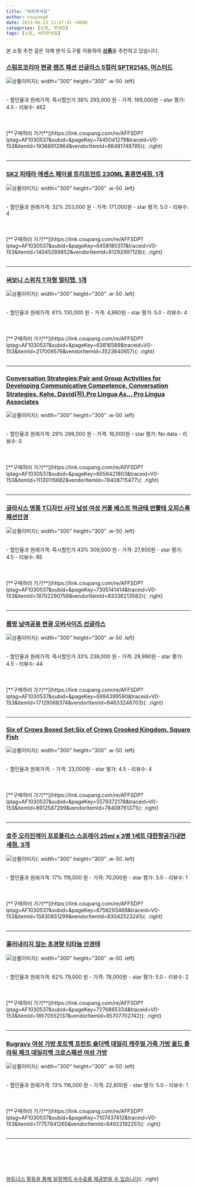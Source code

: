 ```yaml
---
title: "써피면세점"
author: coupang6
date: 2023-06-23 11:47:41 +0800
categories: [쇼핑, 면세점]
tags: [쇼핑, 써피면세점]
---
```


본 쇼핑 추천 글은 자체 분석 도구를 이용하여 [**상품**](https://link.coupang.com/a/bao1ui)을 추천하고 있습니다.

### [스텀프코리아 편광 렌즈 패션 선글라스 5컬러 SPTR2145, 머스터드](https://link.coupang.com/re/AFFSDP?lptag=AF1030537&subid=&pageKey=7445041279&traceid=V0-153&itemId=19368912964&vendorItemId=86481748785)

![상품이미지](https://thumbnail10.coupangcdn.com/thumbnails/remote/230x230ex/image/vendor_inventory/c32c/b9a01154fb6d4d4885319f0e8520c3e36ca031f57c5f16729685959b6b32.png){: width="300" height="300" .w-50 .left}


<br>
- 할인율과 원래가격: 즉시할인가 38%  293,000   원
- 가격: 169,000원
- star 평가: 4.5
- 리뷰수: 462
<br>
<br>
<br>
<br>
[**구매하러 가기**](https://link.coupang.com/re/AFFSDP?lptag=AF1030537&subid=&pageKey=7445041279&traceid=V0-153&itemId=19368912964&vendorItemId=86481748785){: .right}
<br>
<br>

---

### [SK2 피테라 에센스 페이셜 트리트먼트 230ML 홍콩면세점, 1개](https://link.coupang.com/re/AFFSDP?lptag=AF1030537&subid=&pageKey=6458180317&traceid=V0-153&itemId=14045289852&vendorItemId=81292997128)

![상품이미지](https://thumbnail10.coupangcdn.com/thumbnails/remote/230x230ex/image/vendor_inventory/60c4/e50c6e235d80fcbc7c08d76f5b5d453912e67bdaf7685154b7eec11dc2e6.jpg){: width="300" height="300" .w-50 .left}


<br>
- 할인율과 원래가격: 32%  253,000   원
- 가격: 171,000원
- star 평가: 5.0
- 리뷰수: 4
<br>
<br>
<br>
<br>
[**구매하러 가기**](https://link.coupang.com/re/AFFSDP?lptag=AF1030537&subid=&pageKey=6458180317&traceid=V0-153&itemId=14045289852&vendorItemId=81292997128){: .right}
<br>
<br>

---

### [써보니 스위치 T자형 멀티탭, 1개](https://link.coupang.com/re/AFFSDP?lptag=AF1030537&subid=&pageKey=63816589&traceid=V0-153&itemId=217009576&vendorItemId=3523840657)

![상품이미지](https://thumbnail8.coupangcdn.com/thumbnails/remote/230x230ex/image/retail/images/1252669805782714-f8ecab72-d0b0-4103-b382-cb1eac451a3c.jpg){: width="300" height="300" .w-50 .left}


<br>
- 할인율과 원래가격: 61%  130,000   원
- 가격: 4,860원
- star 평가: 5.0
- 리뷰수: 4
<br>
<br>
<br>
<br>
[**구매하러 가기**](https://link.coupang.com/re/AFFSDP?lptag=AF1030537&subid=&pageKey=63816589&traceid=V0-153&itemId=217009576&vendorItemId=3523840657){: .right}
<br>
<br>

---

### [Conversation Strategies:Pair and Group Activities for Developing Communicative Competence, Conversation Strategies, Kehe, David(저),Pro Lingua As.., Pro Lingua Associates](https://link.coupang.com/re/AFFSDP?lptag=AF1030537&subid=&pageKey=6058421803&traceid=V0-153&itemId=11130115682&vendorItemId=78408715477)

![상품이미지](https://thumbnail8.coupangcdn.com/thumbnails/remote/230x230ex/image/vendor_inventory/facf/e30517cd79e71e92d2a48c2394b9ed22306c820f945f0dc870506bda4df2.jpg){: width="300" height="300" .w-50 .left}


<br>
- 할인율과 원래가격: 29%  298,000   원
- 가격: 16,000원
- star 평가: No data
- 리뷰수: 0
<br>
<br>
<br>
<br>
[**구매하러 가기**](https://link.coupang.com/re/AFFSDP?lptag=AF1030537&subid=&pageKey=6058421803&traceid=V0-153&itemId=11130115682&vendorItemId=78408715477){: .right}
<br>
<br>

---

### [글라시스 명품 T디자인 사각 남성 여성 커플 베스트 하금테 반뿔테 오피스룩 패션안경](https://link.coupang.com/re/AFFSDP?lptag=AF1030537&subid=&pageKey=7305141414&traceid=V0-153&itemId=18702290758&vendorItemId=83336213582)

![상품이미지](https://thumbnail7.coupangcdn.com/thumbnails/remote/230x230ex/image/vendor_inventory/056f/6a996fdd5eceaff9e2f2f79fd456daaeb3262902158df0f0d862435609c3.jpeg){: width="300" height="300" .w-50 .left}


<br>
- 할인율과 원래가격: 즉시할인가 43%  309,000   원
- 가격: 27,900원
- star 평가: 4.5
- 리뷰수: 85
<br>
<br>
<br>
<br>
[**구매하러 가기**](https://link.coupang.com/re/AFFSDP?lptag=AF1030537&subid=&pageKey=7305141414&traceid=V0-153&itemId=18702290758&vendorItemId=83336213582){: .right}
<br>
<br>

---

### [룹땅 남여공용 편광 오버사이즈 선글라스](https://link.coupang.com/re/AFFSDP?lptag=AF1030537&subid=&pageKey=6994399590&traceid=V0-153&itemId=17129068374&vendorItemId=84633248703)

![상품이미지](https://thumbnail8.coupangcdn.com/thumbnails/remote/230x230ex/image/vendor_inventory/48ec/72069066d0a0d3c10aa0c0d8f32489eb9f9123879a31f9fec6b57d64a1a8.png){: width="300" height="300" .w-50 .left}


<br>
- 할인율과 원래가격: 즉시할인가 33%  239,000   원
- 가격: 29,990원
- star 평가: 4.5
- 리뷰수: 44
<br>
<br>
<br>
<br>
[**구매하러 가기**](https://link.coupang.com/re/AFFSDP?lptag=AF1030537&subid=&pageKey=6994399590&traceid=V0-153&itemId=17129068374&vendorItemId=84633248703){: .right}
<br>
<br>

---

### [Six of Crows Boxed Set:Six of Crows Crooked Kingdom, Square Fish](https://link.coupang.com/re/AFFSDP?lptag=AF1030537&subid=&pageKey=5579372178&traceid=V0-153&itemId=8912587299&vendorItemId=78408761371)

![상품이미지](https://thumbnail7.coupangcdn.com/thumbnails/remote/230x230ex/image/vendor_inventory/61b9/31c56ee0edd65c0f9e947dabbf5514fc4edf919a3b2d76a692436f312341.jpg){: width="300" height="300" .w-50 .left}


<br>
- 할인율과 원래가격: 
- 가격: 23,000원
- star 평가: 4.5
- 리뷰수: 4
<br>
<br>
<br>
<br>
[**구매하러 가기**](https://link.coupang.com/re/AFFSDP?lptag=AF1030537&subid=&pageKey=5579372178&traceid=V0-153&itemId=8912587299&vendorItemId=78408761371){: .right}
<br>
<br>

---

### [호주 오리진에이 프로폴리스 스프레이 25ml x 3병 1세트 대한항공기내면세점, 3개](https://link.coupang.com/re/AFFSDP?lptag=AF1030537&subid=&pageKey=6758293468&traceid=V0-153&itemId=15830851299&vendorItemId=83042523241)

![상품이미지](https://thumbnail6.coupangcdn.com/thumbnails/remote/230x230ex/image/vendor_inventory/1299/4a134141f5c30de10ebe9754c1e5d97263e3d73d28f73855b0a31b481853.jpg){: width="300" height="300" .w-50 .left}


<br>
- 할인율과 원래가격: 17%  119,000   원
- 가격: 70,000원
- star 평가: 3.0
- 리뷰수: 1
<br>
<br>
<br>
<br>
[**구매하러 가기**](https://link.coupang.com/re/AFFSDP?lptag=AF1030537&subid=&pageKey=6758293468&traceid=V0-153&itemId=15830851299&vendorItemId=83042523241){: .right}
<br>
<br>

---

### [흘러내리지 않는 초경량 티타늄 안경테](https://link.coupang.com/re/AFFSDP?lptag=AF1030537&subid=&pageKey=7276865334&traceid=V0-153&itemId=18570552137&vendorItemId=85707702742)

![상품이미지](https://thumbnail7.coupangcdn.com/thumbnails/remote/230x230ex/image/vendor_inventory/9f52/708b36c284545e558582a768605c2bd6fe4916c2264e890a7508a568fd92.jpg){: width="300" height="300" .w-50 .left}


<br>
- 할인율과 원래가격: 62%  79,000   원
- 가격: 78,000원
- star 평가: 5.0
- 리뷰수: 2
<br>
<br>
<br>
<br>
[**구매하러 가기**](https://link.coupang.com/re/AFFSDP?lptag=AF1030537&subid=&pageKey=7276865334&traceid=V0-153&itemId=18570552137&vendorItemId=85707702742){: .right}
<br>
<br>

---

### [Rugravy 여성 가방 토트백 프린트 숄더백 데일리 캐주얼 가죽 가방 올드 플라워 체크 데일리백 크로스패션 여성 가방](https://link.coupang.com/re/AFFSDP?lptag=AF1030537&subid=&pageKey=7107437412&traceid=V0-153&itemId=17757841265&vendorItemId=84922192251)

![상품이미지](https://thumbnail6.coupangcdn.com/thumbnails/remote/230x230ex/image/vendor_inventory/b159/d96ee629c2d3d184c3461ecf57d9073ee445fce3b4694545277b47f895e6.jpg){: width="300" height="300" .w-50 .left}


<br>
- 할인율과 원래가격: 13%  116,000   원
- 가격: 22,800원
- star 평가: 5.0
- 리뷰수: 1
<br>
<br>
<br>
<br>
[**구매하러 가기**](https://link.coupang.com/re/AFFSDP?lptag=AF1030537&subid=&pageKey=7107437412&traceid=V0-153&itemId=17757841265&vendorItemId=84922192251){: .right}
<br>
<br>

---
<br><br><br><br><br> [파트너스 활동을 통해 일정액의 수수료를 제공받을 수 있습니다](https://link.coupang.com/a/bao1ui){: .right}